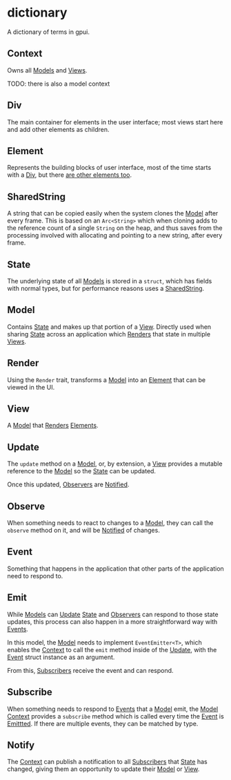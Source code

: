 # dictionary

A dictionary of terms in gpui.

## Context

Owns all [Models](#model) and [Views](#view).

TODO: there is also a model context

## Div

The main container for elements in the user interface; most views start here and add other elements as children.

## Element

Represents the building blocks of user interface, most of the time starts with a [Div](#div), but there [are other elements too](https://github.com/zed-industries/zed/tree/main/crates/gpui/src/elements).

## SharedString

A string that can be copied easily when the system clones the [Model](#model) after every frame. This is based on an `Arc<String>` which when cloning adds to the reference count of a single `String` on the heap, and thus saves from the processing involved with allocating and pointing to a new string, after every frame.

## State

The underlying state of all [Models](#model) is stored in a `struct`, which has fields with normal types, but for performance reasons uses a [SharedString](#sharedstring).

## Model

Contains [State](#state) and makes up that portion of a [View](#view). Directly used when sharing [State](#state) across an application which [Renders](#render) that state in multiple [Views](#view).


## Render

Using the `Render` trait, transforms a [Model](#model) into an [Element](#element) that can be viewed in the UI.

## View

A [Model](#model) that [Renders](#render) [Elements](#element).

## Update

The `update` method on a [Model](#model), or, by extension, a [View](#view) provides a mutable reference to the [Model](#model) so the [State](#state) can be updated.

Once this updated, [Observers](#observe) are [Notified](#notify).

## Observe

When something needs to react to changes to a [Model](#model), they can call the `observe` method on it, and will be [Notified](#notify) of changes.

## Event

Something that happens in the application that other parts of the application need to respond to.

## Emit

While [Models](#model) can [Update](#update) [State](#state) and [Observers](#observe) can respond to those state updates, this process can also happen in a more straightforward way with [Events](#event).

In this model, the [Model](#model) needs to implement `EventEmitter<T>`, which enables the [Context](#context) to call the `emit` method inside of the [Update](#update), with the [Event](#event) struct instance as an argument.

From this, [Subscribers](#subscribe) receive the event and can respond.

## Subscribe

When something needs to respond to [Events](#event) that a [Model](#model) emit, the [Model Context](#context) provides a `subscribe` method which is called every time the [Event](#event) is [Emittted](#emit). If there are multiple events, they can be matched by type.

## Notify

The [Context](#context) can publish a notification to all [Subscribers](#subscribe) that [State](#state) has changed, giving them an opportunity to update their [Model](#model) or [View](#view).
